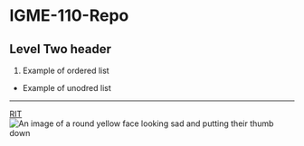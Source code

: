 # IGME-110-Repo
## Level Two header 
1. Example of ordered list
- Example of unodred list
---
[RIT](https://www.rit.edu/)
	![An image of a round yellow face looking sad and putting their thumb down](https://www.shutterstock.com/shutterstock/videos/697813/thumb/1.jpg)

